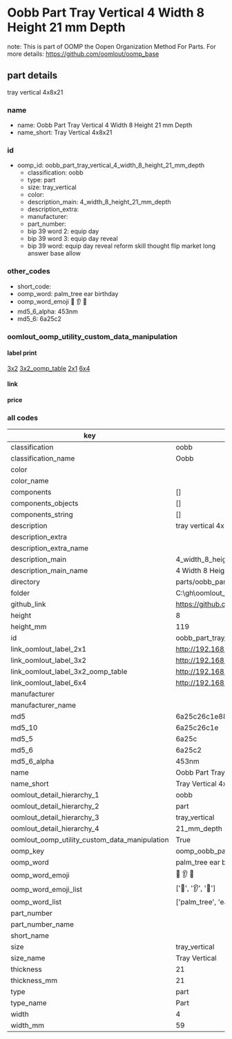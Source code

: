 # Oobb Part Tray Vertical 4 Width 8 Height 21 mm Depth  

note: This is part of OOMP the Oopen Organization Method For Parts. For more details: https://github.com/oomlout/oomp_base

##  part details
  



tray vertical 4x8x21



### name
* name: Oobb Part Tray Vertical 4 Width 8 Height 21 mm Depth
* name_short: Tray Vertical 4x8x21 
### id
* oomp_id: oobb_part_tray_vertical_4_width_8_height_21_mm_depth
  * classification: oobb
  * type: part
  * size: tray_vertical
  * color: 
  * description_main: 4_width_8_height_21_mm_depth
  * description_extra: 
  * manufacturer: 
  * part_number: 
  * bip 39 word 2: equip day
  * bip 39 word 3: equip day reveal
  * bip 39 word: equip day reveal reform skill thought flip market long answer base allow

### other_codes
* short_code: 
* oomp_word: palm_tree ear birthday
* oomp_word_emoji :palm_tree: :ear: :birthday:
* md5_6_alpha: 453nm
* md5_6: 6a25c2






### oomlout_oomp_utility_custom_data_manipulation
#### label print
[3x2](http://192.168.1.245:1112/?label=oomp%20453nm)
[3x2_oomp_table](http://192.168.1.108:1112/?label=oomp%20453nm)
[2x1](http://192.168.1.242:1112/?label=oomp%20453nm)
[6x4](http://192.168.1.55:1112/?label=oomp%20453nm)    

#### link

                              

#### price







### all codes 
| key | value |  
| --- | --- |  
| classification | oobb |  
| classification_name | Oobb |  
| color |  |  
| color_name |  |  
| components | [] |  
| components_objects | [] |  
| components_string | [] |  
| description | tray vertical 4x8x21 |  
| description_extra |  |  
| description_extra_name |  |  
| description_main | 4_width_8_height_21_mm_depth |  
| description_main_name | 4 Width 8 Height 21 mm Depth |  
| directory | parts/oobb_part_tray_vertical_4_width_8_height_21_mm_depth |  
| folder | C:\gh\oomlout_oobb_version_4_generated_parts\parts\oobb_part_tray_vertical_4_width_8_height_21_mm_depth |  
| github_link | https://github.com/oomlout/oomlout_oomp_part_src/tree/main/parts/oobb_part_tray_vertical_4_width_8_height_21_mm_depth |  
| height | 8 |  
| height_mm | 119 |  
| id | oobb_part_tray_vertical_4_width_8_height_21_mm_depth |  
| link_oomlout_label_2x1 | http://192.168.1.242:1112/?label=oomp%20453nm |  
| link_oomlout_label_3x2 | http://192.168.1.245:1112/?label=oomp%20453nm |  
| link_oomlout_label_3x2_oomp_table | http://192.168.1.108:1112/?label=oomp%20453nm |  
| link_oomlout_label_6x4 | http://192.168.1.55:1112/?label=oomp%20453nm |  
| manufacturer |  |  
| manufacturer_name |  |  
| md5 | 6a25c26c1e882b2383e53b4570ce0261 |  
| md5_10 | 6a25c26c1e |  
| md5_5 | 6a25c |  
| md5_6 | 6a25c2 |  
| md5_6_alpha | 453nm |  
| name | Oobb Part Tray Vertical 4 Width 8 Height 21 mm Depth |  
| name_short | Tray Vertical 4x8x21  |  
| oomlout_detail_hierarchy_1 | oobb |  
| oomlout_detail_hierarchy_2 | part |  
| oomlout_detail_hierarchy_3 | tray_vertical |  
| oomlout_detail_hierarchy_4 | 21_mm_depth |  
| oomlout_oomp_utility_custom_data_manipulation | True |  
| oomp_key | oomp_oobb_part_tray_vertical_4_width_8_height_21_mm_depth |  
| oomp_word | palm_tree ear birthday |  
| oomp_word_emoji | :palm_tree: :ear: :birthday: |  
| oomp_word_emoji_list | [':palm_tree:', ':ear:', ':birthday:'] |  
| oomp_word_list | ['palm_tree', 'ear', 'birthday'] |  
| part_number |  |  
| part_number_name |  |  
| short_name |  |  
| size | tray_vertical |  
| size_name | Tray Vertical |  
| thickness | 21 |  
| thickness_mm | 21 |  
| type | part |  
| type_name | Part |  
| width | 4 |  
| width_mm | 59 |  
